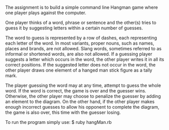 The assignment is to build a simple command line Hangman game where one player plays against the computer. 

One player thinks of a word, phrase or sentence and the other(s) tries to guess it by suggesting letters within a certain number of guesses.

The word to guess is represented by a row of dashes, each representing each letter of the word. In most variants, proper nouns, such as names, places and brands, are not allowed. Slang words, sometimes referred to as informal or shortened words, are also not allowed. If a guessing player suggests a letter which occurs in the word, the other player writes it in all its correct positions. If the suggested letter does not occur in the word, the other player draws one element of a hanged man stick figure as a tally mark. 

The player guessing the word may at any time, attempt to guess the whole word. If the word is correct, the game  is over and the guesser wins. Otherwise, the other player may choose to penalize the guesser by adding an element to the diagram. On the other hand, if the other player makes enough incorrect guesses to allow his opponent to complete the diagram, the game is also over, this time with the guesser losing. 

To run the program simply use:
$ ruby hangMan.rb
